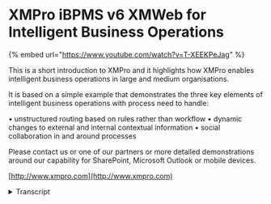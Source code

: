 # XMPro iBPMS v6 XMWeb for Intelligent Business Operations

{% embed url="https://www.youtube.com/watch?v=T-XEEKPeJag" %}

This is a short introduction to XMPro and it highlights how XMPro enables intelligent business operations in large and medium organisations.

It is based on a simple example that demonstrates the three key elements of intelligent business operations with process need to handle:

• unstructured routing based on rules rather than workflow • dynamic changes to external and internal contextual information • social collaboration in and around processes

Please contact us or one of our partners or more detailed demonstrations around our capability for SharePoint, Microsoft Outlook or mobile devices.

[http://www.xmpro.com](http://www.xmpro.com)

<details>

<summary>Transcript</summary>

this is a short introduction video to

exm Pro and it highlights how exm Pro

enables intelligent business operations

in large and medium organization it is

based on a typical example that

demonstrates the three key elements of

intelligent business operations which

processors need to handle the first of

that being able to handle unstructured

routing which are rules-based rather

than workflow based so that is the

instance where there are no predefined

workflows typically the scenario of

knowledge workers where based on

contextual information you would decide

what the routing is which leads to the

next um point of intelligent business

operations the ability to handle Dynamic

changes uh to the process based on

internal and external contextual

information and then lastly being able

to uh manage and handle social

collaboration in and around

processes with structured workflow you

typically have a challenge where social

collaboration happens with email outside

of the process management solution and

with exm Pro we have built social

collaboration into the process and that

is how we enable intelligent business

operations through exm Pro this is the

web interface of exm pro it is Al also

available in SharePoint Microsoft

Outlook and also for mobile devices as

you can see we have multiple login

providers social providers so you can

log in with a Facebook account Twitter

LinkedIn some line of business

applications like sip if you're on

active directory it'll log you in

through your active directory

credentials but in this instance I'm

going to use a XM Pro username and

password based login so I'm going to log

in as Keith

Miller

and Keith needs to start the bid

management process within our

organization so there's a new bid

Control process uh this is for a large

scale tender and before we can do that

we actually need to put together a bit

committee there's certain business rules

that will dictate how how um the bid

will be put together and one of the

dynamic aspects of a bid is as we gather

more information some of the rules and

governance and compliance requirements

may change so in this instance just as a

uh from a reference point of view this

is the exm pro user interface these are

things that I can start these are my

to-do list task cases

schedules um tracking I can track either

processes that are in in progress or

completed and we have analytics and

dashboards as well showing the

performance of each of the processes if

you want more information on on XM Pro

contact us or one of our partners I'm

going to show you the bid request

process this is a typical form that is

designed inside XM Pro and it's got

Dynamic capability So based on

information in here this may change it

may add or remove certain buttons

so from a a dynamic and unstructured uh

point of view we are able to manage

unstructed

processes if you look at this is the web

interface so if you look at the design

environment the design environment is a

desktop application that can be used to

author on premise and XM Cloud so our

hosted Cloud environment XM Cloud uh to

to configure processes on on any of

those so in this in

I'm going to look at a at that same

process I'm going to look at the market

and sell and I'm going to look at

Opportunity management as you'll see

from our from our representation here

this model is

a there's no flows drawn between any of

this this is just a container the

container is opportunity management of

which bid management is the start of the

process the new bit Control process and

from there it can flow to any one of

these there are no pred defined flows so

we have a collection of events and I can

add new events to that in this design

environment without having to build

complex uh routing logic we have Dynamic

allocation logic which will

automatically assist you to rout

functionality in a in order to do uh

quite a number of things I'm going to

start opportunity for a new company

called Osco we are we would like to um

tender on that and in this instance what

you'll see is at the moment it doesn't

force me to go to a bid committee if I

put in a value of

$10,000 you'll see that there's

still uh I still have the option to

manually do that uh the the business

rules say that if it's a new customer

there's a certain segment it's a new

technology and it's above a certain

value then then uh it will force me to

go to a bid committee if I change that

value to $50,000 $50,000 in this

example then it'll automatically all

force me to go to a bit committee it

doesn't say that I have to do it right

now but one of the governance and

compliance checks for this process will

be before I can complete the process

that it will be needed to or it'll need

to be submitted to a bid uh committee

dat so we'd like to submit that then and

information that we're going to update

back to our CRM is that we we think that

they are going to buy around about that

time uh opportunity assessment I can

attach documents these documents can be

stored in either SharePoint or your

document management system or in a file

based um solution and in this instance

I'm just going to the the standard exm

profile uh filebase Solutions in this

instance I'm just going to upload the

assessment that we have done uh for Osco

so that's one of the documents I can

have additional supporting documents and

I can add additional line items as you

can see so we can have Header

information line information uh multiple

lines you can add and remove I'm not

going to add any right there I can

have questions that need to be completed

uh in order for this to happen so as you

can see I've uploaded a document and in

this instance I'm going to send it I

have contextual information I've heard

something around Osco on the news and I

just want to have a credit check before

we're going to spend all this money on

the setting up a a bid committee and all

that um so as a knowledge worker I am

not forced to go in a specific route I'm

just going to ask for credit check at

that point in time and as you'll see

it's now gone to the finance group so

there's three or four or five people in

this Finance group um that that can act

on this I'm going to log in as one of

the people in the finance group and once

again I'm just going to use the XM Pro

login and I know that Mark Smith uh

Works in that group so he's one of five

people in a finance

group so um it's under market and sale

products and services

if it's a large list of outstanding

tasks it's quite easy to filter and sort

um in in a large U numbers I I can have

a look at what was done so before I

accept this task for myself I can have a

look at the

history and I can see what was completed

in step

one and based on that I will assign it

to myself so now it removes it of the

rest of the people in that group and it

now now only sits with

me so as you can see from a dynamic

point of view at the moment this is not

reviewed so there's only one option on

the screen uh and from so from a

controll and governance point of view we

can we can still make sure that at

certain point only certain steps can

happen in this instance the $50,000 is

actually us and we want to convert from

US Dollars to Australian

dollars and we will use external web

service in this instance so it'll

convert the 50,000 to a uh using that

currency exchange rate from a web

service and that equal to

$47,000 which we need to submit to our

credit guys for credit approval before

we do that so as you can see it's not

reviewed yet I'm going to send it to a

credit uh service and they will come

back with a score uh once again that's

the external web service and that brings

back a score of 79 data integration can

be done through to any line of business

application that has got integration

capabilities um to external web services

to SharePoint lists so from an

integration point of view we have a

whole lot as you can see it's now also

changed this to a positive review so now

that the credit check has been done and

there's a positive review for this so I

can submit this and it'll now go

back to set up a bit committee this is

the next step that's recommended after

the step after the credit check has been

done and I will log in as one of the

people in the bid

committee so I know that

Tim is one of the bid committee

members and in his list of tasks to

do we

have the bid and it's come through from

Mark so once again if he wants to

see

um the history of that before I do that

I would actually just

like to have a conversation around this

so I'm just going to say

any

info on

Oz uh and the company was called

Osco and on Osco so this is a social

conversation that I'm starting I can do

it with a specific user that is part of

this bit committee group or I can just

send out uh does

anyone know of them and uh so this is a

message that is associated with this

process now having a look at this uh I

will assign it to myself so I can once

again see the history I can see how it

got to me so if I look at the history I

can see uh you can see there's the

conversation that I've just entered into

the process I can see how the from a

history perspective how it got to me and

I can say assign that so now this

activity sits with me and as you can see

this opens up a whole new screen with a

whole lot of features that that uh

supports intelligent business operations

we have covered how we handle

unstructured and dynamic routing options

in here um from a from a intelligent

business operations point of view you

want to enable knowledge workers to make

the best decision and take the next best

action that they can uh one of the

challenges that you find with

conventional systems is is that you

still have to go off to a third party

application to and look at your bi tools

to understand where you are with this um

intelligent business operations features

of of X and pro you can actually embed

the graphs right into your your your bi

information right into the step that I

need to do the the the step that I need

to take in here as you can see this is a

assessment of the opportunity uh the

current opportunity is that green one

over there so in terms of risk it's a

fairly lowrisk project and the

probability pretty high and that's the

value so this can dynamically change as

risk information gets entered into

another system this can move the bubble

around so you can see where this project

sit relative to other projects so as

soon as I looking at who I need to

assign this can have an impact on

resource scheduling uh which we'll cover

over there but there's still some more

information that I would like to have

before I make a decision ision and one

of those are looking at process goals so

in this

example um I can see that my current

sales budget I can see I'm why under in

terms of sales budget and this is the

funnel coming out of the external CRM

solution it can be uh on premise or

cloud-based uh information this can be

uh external web feeds it can be a a

Google or Bing map with superimposed

points in terms of where Vehicles might

be where um aircraft tracking or

whatever it is that you want in terms of

of process goals now process goals span

over a process where this is inside a

transaction so this is specific to the

step in the transaction and this will

span across every single person who is

part of this will drive to the same

outcomes or the same process goal so you

can set certain process goal parameters

in here so that's the those are two of

the components the last component that

we'd like to do is actually to have um

to look at what what is the next based

action so let's have a quick look at

this next based action in this example

we are actually just looking at the

number of times a certain process we

followed so on the right hand side we've

got legal review finance and recast and

we also look at based on these certain

these exact same conditions what did

people do with uh in in that specific

scenario so 17 people sent it for

recasting so uh you can build what

scenarios you can build a lot more

complex next next best actions you can

build your business GPS and advise

people uh what the next best action so

the combination of the next best action

the process goals and the inflight

analytics gives you an unbelievable

opportunity to advise people on their

actions you can do resource scheduling

out of XM Pro there's a whole number of

ways to build list this is for example

people uh in the existing system and

once again this is a typical uh example

of a intelligent form that you can build

with information from external services

and as you can see the green bubble in

this bubble chart part of the dynamic

component of what XM Pro does this is

really just a a short uh introduction in

terms of what it can do there's a whole

lot of other functionality and I really

suggest that you talk to um either

ourselves or one of our partners to see

some of the other functionality inside

XM pro thank you for your time

</details>
